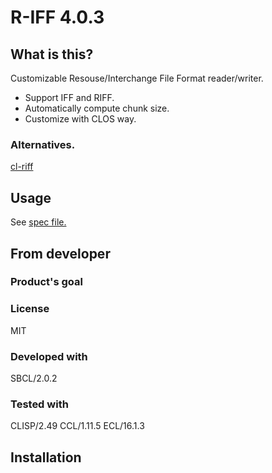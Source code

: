 # R-IFF 4.0.3
## What is this?
Customizable Resouse/Interchange File Format reader/writer.

* Support IFF and RIFF.
* Automatically compute chunk size.
* Customize with CLOS way.

### Alternatives.
[cl-riff](https://github.com/RobBlackwell/cl-riff)

## Usage
See [spec file.](spec/r-iff.lisp)

## From developer

### Product's goal

### License
MIT

### Developed with
SBCL/2.0.2

### Tested with
CLISP/2.49
CCL/1.11.5
ECL/16.1.3

## Installation

